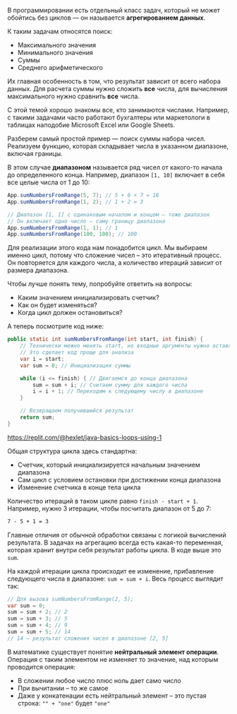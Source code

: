 В программировании есть отдельный класс задач, который не может обойтись без циклов — он называется **агрегированием данных**.

К таким задачам относятся поиск:

* Максимального значения
* Минимального значения
* Суммы
* Среднего арифметического

Их главная особенность в том, что результат зависит от всего набора данных. Для расчета суммы нужно сложить **все** числа, для вычисления максимального нужно сравнить **все** числа.

С этой темой хорошо знакомы все, кто занимаются числами. Например, с такими задачами часто работают бухгалтеры или маркетологи в таблицах наподобие Microsoft Excel или Google Sheets.

Разберем самый простой пример — поиск суммы набора чисел. Реализуем функцию, которая складывает числа в указанном диапазоне, включая границы.

В этом случае **диапазоном** называется ряд чисел от какого-то начала до определенного конца. Например, диапазон `[1, 10]` включает в себя все целые числа от 1 до 10:

```java
App.sumNumbersFromRange(5, 7); // 5 + 6 + 7 = 18
App.sumNumbersFromRange(1, 2); // 1 + 2 = 3

// Диапазон [1, 1] с одинаковым началом и концом – тоже диапазон
// Он включает одно число — саму границу диапазона
App.sumNumbersFromRange(1, 1); // 1
App.sumNumbersFromRange(100, 100); // 100
```

Для реализации этого кода нам понадобится цикл. Мы выбираем именно цикл, потому что сложение чисел – это итеративный процесс. Он повторяется для каждого числа, а количество итераций зависит от размера диапазона.

Чтобы лучше понять тему, попробуйте ответить на вопросы:

* Каким значением инициализировать счетчик?
* Как он будет изменяться?
* Когда цикл должен остановиться?

А теперь посмотрите код ниже:

```java
public static int sumNumbersFromRange(int start, int finish) {
    // Технически можно менять start, но входные аргументы нужно оставлять в исходном значении
    // Это сделает код проще для анализа
    var i = start;
    var sum = 0; // Инициализация суммы

    while (i <= finish) { // Двигаемся до конца диапазона
        sum = sum + i; // Считаем сумму для каждого числа
        i = i + 1; // Переходим к следующему числу в диапазоне
    }

    // Возвращаем получившийся результат
    return sum;
}
```

https://replit.com/@hexlet/java-basics-loops-using-1

Общая структура цикла здесь стандартна:

* Счетчик, который инициализируется начальным значением диапазона
* Сам цикл с условием остановки при достижении конца диапазона
* Изменение счетчика в конце тела цикла

Количество итераций в таком цикле равно `finish - start + 1`. Например, нужно 3 итерации, чтобы посчитать диапазон от 5 до 7:

```md
7 - 5 + 1 = 3
```

Главные отличия от обычной обработки связаны с логикой вычислений результата. В задачах на агрегацию всегда есть какая-то переменная, которая хранит внутри себя результат работы цикла. В коде выше это `sum`.

На каждой итерации цикла происходит ее изменение, прибавление следующего числа в диапазоне: `sum = sum + i`. Весь процесс выглядит так:

```java
// Для вызова sumNumbersFromRange(2, 5);
var sum = 0;
sum = sum + 2; // 2
sum = sum + 3; // 5
sum = sum + 4; // 9
sum = sum + 5; // 14
// 14 – результат сложения чисел в диапазоне [2, 5]
```

В математике существует понятие **нейтральный элемент операции**. Операция с таким элементом не изменяет то значение, над которым проводится операция:

* В сложении любое число плюс ноль дает само число
* При вычитании – то же самое
* Даже у конкатенации есть нейтральный элемент – это пустая строка: `"" + "one"` будет `"one"`

